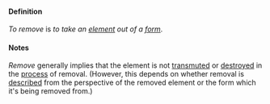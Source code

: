 #### Definition

*To remove* is *to take an [element](https://github.com/gcassel/Modular-Organization-Terminology/blob/master/terms/element.md) out of a [form](https://github.com/gcassel/Modular-Organization-Terminology/blob/master/terms/form.md)*.

#### Notes

*Remove* generally implies that the element is not [transmuted](https://github.com/gcassel/Modular-Organization-Terminology/blob/master/terms/transmute.md) or [destroyed](https://github.com/gcassel/Modular-Organization-Terminology/blob/master/terms/destroy.md) in the [process](https://github.com/gcassel/Modular-Organization-Terminology/blob/master/terms/process.md) of removal.  (However, this depends on whether removal is [described](https://github.com/gcassel/Modular-Organization-Terminology/blob/master/terms/describe.md) from the perspective of the removed element or the form which it's being removed from.)
